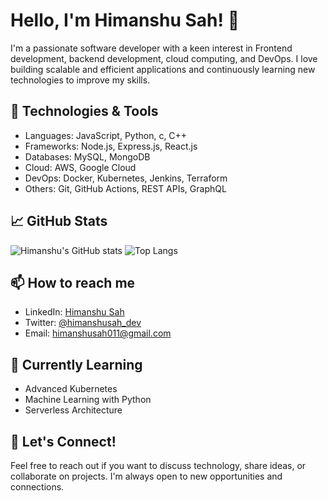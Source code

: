 # Hello, I'm Himanshu Sah! 👋

I'm a passionate software developer with a keen interest in Frontend development, backend development, cloud computing, and DevOps. I love building scalable and efficient applications and continuously learning new technologies to improve my skills.

## 🚀 Technologies & Tools

- Languages: JavaScript, Python, c, C++
- Frameworks: Node.js, Express.js, React.js
- Databases: MySQL, MongoDB
- Cloud: AWS, Google Cloud
- DevOps: Docker, Kubernetes, Jenkins, Terraform
- Others: Git, GitHub Actions, REST APIs, GraphQL

## 📈 GitHub Stats

![Himanshu's GitHub stats](https://github-readme-stats.vercel.app/api?username=himanshusah02&show_icons=true&theme=radical)
![Top Langs](https://github-readme-stats.vercel.app/api/top-langs/?username=himanshusah02&layout=compact&theme=radical)

## 📫 How to reach me

- LinkedIn: [Himanshu Sah]([https://www.linkedin.com/in/himanshu-lal-sah11/])
- Twitter: [@himanshusah_dev](https://x.com/harshitsah0011)
- Email: himanshusah011@gmail.com



## 🌱 Currently Learning

- Advanced Kubernetes
- Machine Learning with Python
- Serverless Architecture

## 💬 Let's Connect!

Feel free to reach out if you want to discuss technology, share ideas, or collaborate on projects. I'm always open to new opportunities and connections.
